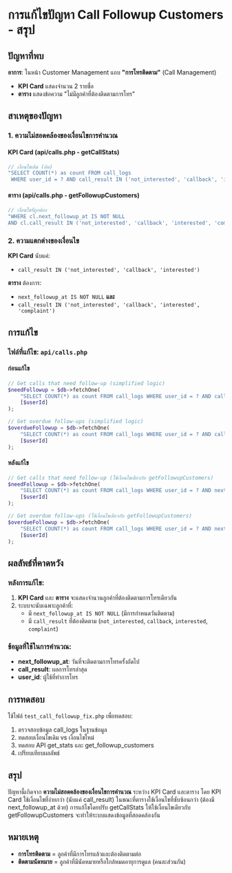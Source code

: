 # การแก้ไขปัญหา Call Followup Customers - สรุป

## ปัญหาที่พบ

**อาการ**: ในหน้า Customer Management แถบ **"การโทรติดตาม"** (Call Management)
- **KPI Card** แสดงจำนวน 2 รายชื่อ
- **ตาราง** แสดงข้อความ "ไม่มีลูกค้าที่ต้องติดตามการโทร"

## สาเหตุของปัญหา

### 1. **ความไม่สอดคล้องของเงื่อนไขการคำนวณ**

#### **KPI Card (api/calls.php - getCallStats)**
```php
// เงื่อนไขเดิม (ผิด)
"SELECT COUNT(*) as count FROM call_logs 
 WHERE user_id = ? AND call_result IN ('not_interested', 'callback', 'interested')"
```

#### **ตาราง (api/calls.php - getFollowupCustomers)**
```php
// เงื่อนไขที่ถูกต้อง
"WHERE cl.next_followup_at IS NOT NULL
AND cl.call_result IN ('not_interested', 'callback', 'interested', 'complaint')"
```

### 2. **ความแตกต่างของเงื่อนไข**

**KPI Card** นับแค่:
- `call_result IN ('not_interested', 'callback', 'interested')`

**ตาราง** ต้องการ:
- `next_followup_at IS NOT NULL` **และ**
- `call_result IN ('not_interested', 'callback', 'interested', 'complaint')`

## การแก้ไข

### ไฟล์ที่แก้ไข: `api/calls.php`

#### **ก่อนแก้ไข**
```php
// Get calls that need follow-up (simplified logic)
$needFollowup = $db->fetchOne(
    "SELECT COUNT(*) as count FROM call_logs WHERE user_id = ? AND call_result IN ('not_interested', 'callback', 'interested')",
    [$userId]
);

// Get overdue follow-ups (simplified logic)
$overdueFollowup = $db->fetchOne(
    "SELECT COUNT(*) as count FROM call_logs WHERE user_id = ? AND call_result IN ('not_interested', 'callback', 'interested') AND created_at < DATE_SUB(NOW(), INTERVAL 7 DAY)",
    [$userId]
);
```

#### **หลังแก้ไข**
```php
// Get calls that need follow-up (ใช้เงื่อนไขเดียวกับ getFollowupCustomers)
$needFollowup = $db->fetchOne(
    "SELECT COUNT(*) as count FROM call_logs WHERE user_id = ? AND next_followup_at IS NOT NULL AND call_result IN ('not_interested', 'callback', 'interested', 'complaint')",
    [$userId]
);

// Get overdue follow-ups (ใช้เงื่อนไขเดียวกับ getFollowupCustomers)
$overdueFollowup = $db->fetchOne(
    "SELECT COUNT(*) as count FROM call_logs WHERE user_id = ? AND next_followup_at IS NOT NULL AND next_followup_at <= NOW() AND call_result IN ('not_interested', 'callback', 'interested', 'complaint')",
    [$userId]
);
```

## ผลลัพธ์ที่คาดหวัง

### หลังการแก้ไข:
1. **KPI Card** และ **ตาราง** จะแสดงจำนวนลูกค้าที่ต้องติดตามการโทรเดียวกัน
2. ระบบจะนับเฉพาะลูกค้าที่:
   - มี `next_followup_at IS NOT NULL` (มีการกำหนดวันติดตาม)
   - มี `call_result` ที่ต้องติดตาม (`not_interested`, `callback`, `interested`, `complaint`)

### ข้อมูลที่ใช้ในการคำนวณ:
- **next_followup_at**: วันที่จะติดตามการโทรครั้งถัดไป
- **call_result**: ผลการโทรล่าสุด
- **user_id**: ผู้ใช้ที่ทำการโทร

## การทดสอบ

ใช้ไฟล์ `test_call_followup_fix.php` เพื่อทดสอบ:
1. ตรวจสอบข้อมูล call_logs ในฐานข้อมูล
2. ทดสอบเงื่อนไขเดิม vs เงื่อนไขใหม่
3. ทดสอบ API get_stats และ get_followup_customers
4. เปรียบเทียบผลลัพธ์

## สรุป

ปัญหานี้เกิดจาก **ความไม่สอดคล้องของเงื่อนไขการคำนวณ** ระหว่าง KPI Card และตาราง โดย KPI Card ใช้เงื่อนไขที่ง่ายกว่า (นับแค่ call_result) ในขณะที่ตารางใช้เงื่อนไขที่ซับซ้อนกว่า (ต้องมี next_followup_at ด้วย) การแก้ไขโดยปรับ getCallStats ให้ใช้เงื่อนไขเดียวกับ getFollowupCustomers จะทำให้ระบบแสดงข้อมูลที่สอดคล้องกัน

## หมายเหตุ

- **การโทรติดตาม** = ลูกค้าที่มีการโทรแล้วและต้องติดตามต่อ
- **ติดตามนัดหมาย** = ลูกค้าที่มีนัดหมายหรือใกล้หมดอายุการดูแล (คนละส่วนกัน)
